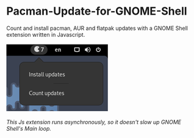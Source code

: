 # Pacman-Update-for-GNOME-Shell
Count and install pacman, AUR and flatpak updates with a GNOME Shell extension written in Javascript.
<br></br>
![ScreenShot](print2.png)
<br></br>
<i>This Js extension runs asynchronously, so it doesn't slow up GNOME Shell's Main loop.</i>
